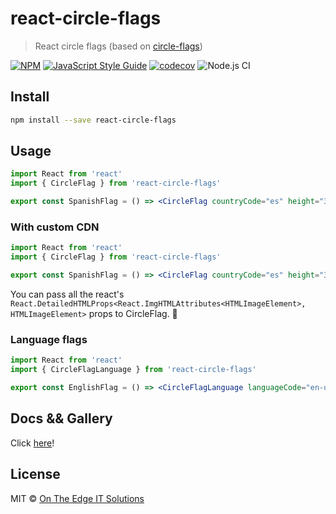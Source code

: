 # react-circle-flags

> React circle flags (based on [circle-flags](https://github.com/HatScripts/circle-flags))

[![NPM](https://img.shields.io/npm/v/react-circle-flags.svg)](https://www.npmjs.com/package/react-circle-flags) [![JavaScript Style Guide](https://img.shields.io/badge/code_style-standard-brightgreen.svg)](https://standardjs.com) [![codecov](https://codecov.io/gh/on-the-edge-cloud/react-circle-flags/branch/master/graph/badge.svg)](https://codecov.io/gh/on-the-edge-cloud/react-circle-flags) ![Node.js CI](https://github.com/on-the-edge-cloud/react-circle-flags/workflows/Node.js%20CI/badge.svg)

## Install

```bash
npm install --save react-circle-flags
```

## Usage

```jsx
import React from 'react'
import { CircleFlag } from 'react-circle-flags'

export const SpanishFlag = () => <CircleFlag countryCode="es" height="35" />
```

### With custom CDN

```jsx
import React from 'react'
import { CircleFlag } from 'react-circle-flags'

export const SpanishFlag = () => <CircleFlag countryCode="es" height="35" cdnUrl="https://magic-cdn.com/flags/" />
```

You can pass all the react's `React.DetailedHTMLProps<React.ImgHTMLAttributes<HTMLImageElement>, HTMLImageElement>` props to CircleFlag. :rocket:

### Language flags

```jsx
import React from 'react'
import { CircleFlagLanguage } from 'react-circle-flags'

export const EnglishFlag = () => <CircleFlagLanguage languageCode="en-us" height="35" />
```

## Docs && Gallery

Click [here]([https://on-the-edge-cloud.github.io/react-circle-flags/](https://on-the-edge-cloud.github.io/react-circle-flags/))!

## License

MIT © [On The Edge IT Solutions](https://github.com/on-the-edge-cloud)
